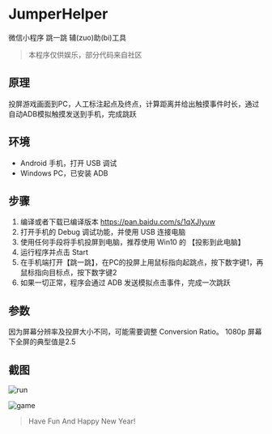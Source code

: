# JumperHelper

微信小程序 跳一跳 辅(zuo)助(bi)工具
> 本程序仅供娱乐，部分代码来自社区

## 原理
投屏游戏画面到PC，人工标注起点及终点，计算距离并给出触摸事件时长，通过自动ADB模拟触摸发送到手机，完成跳跃

## 环境
* Android 手机，打开 USB 调试
* Windows PC，已安装 ADB

## 步骤
1. 编译或者下载已编译版本 https://pan.baidu.com/s/1qXJIyuw
2. 打开手机的 Debug 调试功能，并使用 USB 连接电脑
3. 使用任何手段将手机投屏到电脑，推荐使用 Win10 的 【投影到此电脑】
4. 运行程序并点击 Start
5. 在手机端打开【跳一跳】，在PC的投屏上用鼠标指向起跳点，按下数字键1，再鼠标指向目标点，按下数字键2
6. 如果一切正常，程序会通过 ADB 发送模拟点击事件，完成一次跳跃

## 参数
因为屏幕分辨率及投屏大小不同，可能需要调整 Conversion Ratio。 1080p 屏幕下全屏的典型值是2.5

## 截图
![run](https://raw.githubusercontent.com/Nihiue/JumpHelper/master/pics/run.png)

![game](https://raw.githubusercontent.com/Nihiue/JumpHelper/master/pics/game.png)




> Have Fun And Happy New Year!
